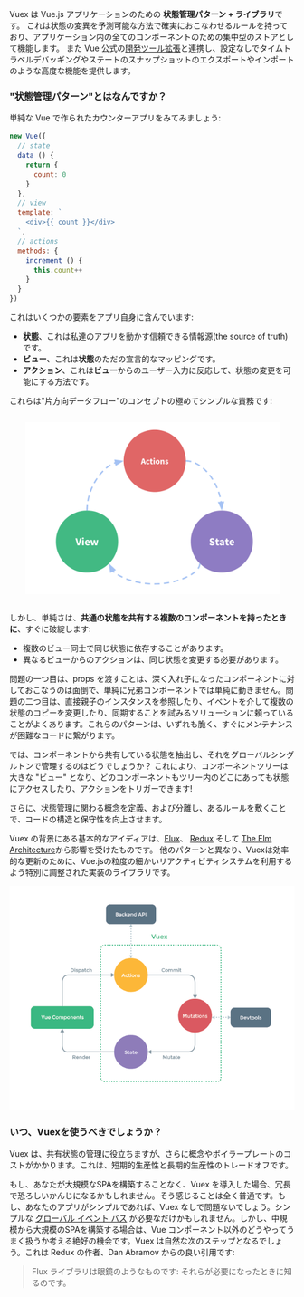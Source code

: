 Vuex は Vue.js アプリケーションのための **状態管理パターン + ライブラリ**です。
これは状態の変異を予測可能な方法で確実におこなわせるルールを持っており、アプリケーション内の全てのコンポーネントのための集中型のストアとして機能します。
また Vue 公式の[開発ツール拡張](https://github.com/vuejs/vue-devtools)と連携し、設定なしでタイムトラベルデバッギングやステートのスナップショットのエクスポートやインポートのような高度な機能を提供します。

### "状態管理パターン"とはなんですか？

単純な Vue で作られたカウンターアプリをみてみましょう:

``` js
new Vue({
  // state
  data () {
    return {
      count: 0
    }
  },
  // view
  template: `
    <div>{{ count }}</div>
  `,
  // actions
  methods: {
    increment () {
      this.count++
    }
  }
})
```

これはいくつかの要素をアプリ自身に含んでいます:

- **状態**、これは私達のアプリを動かす信頼できる情報源(the source of truth)です。
- **ビュー**、これは**状態**のただの宣言的なマッピングです。
- **アクション**、これは**ビュー**からのユーザー入力に反応して、状態の変更を可能にする方法です。

これらは"片方向データフロー"のコンセプトの極めてシンプルな責務です:

<p style="text-align: center; margin: 2em">
  <img style="max-width:450px;" src="./images/flow.png">
</p>

しかし、単純さは、**共通の状態を共有する複数のコンポーネントを持ったときに**、すぐに破綻します:

- 複数のビュー同士で同じ状態に依存することがあります。
- 異なるビューからのアクションは、同じ状態を変更する必要があります。

問題の一つ目は、props を渡すことは、深く入れ子になったコンポーネントに対しておこなうのは面倒で、単純に兄弟コンポーネントでは単純に動きません。問題の二つ目は、直接親子のインスタンスを参照したり、イベントを介して複数の状態のコピーを変更したり、同期することを試みるソリューションに頼っていることがよくあります。これらのパターンは、いずれも脆く、すぐにメンテナンスが困難なコードに繋がります。

では、コンポーネントから共有している状態を抽出し、それをグローバルシングルトンで管理するのはどうでしょうか？ これにより、コンポーネントツリーは大きな "ビュー" となり、どのコンポーネントもツリー内のどこにあっても状態にアクセスしたり、アクションをトリガーできます!

さらに、状態管理に関わる概念を定義、および分離し、あるルールを敷くことで、コードの構造と保守性を向上させます。

Vuex の背景にある基本的なアイディアは、[Flux](https://facebook.github.io/flux/docs/overview.html)、 [Redux](http://redux.js.org/) そして [The Elm Architecture](https://guide.elm-lang.org/architecture/)から影響を受けたものです。
他のパターンと異なり、Vuexは効率的な更新のために、Vue.jsの粒度の細かいリアクティビティシステムを利用するよう特別に調整された実装のライブラリです。

![vuex](./images/vuex.png)

### いつ、Vuexを使うべきでしょうか？

Vuex は、共有状態の管理に役立ちますが、さらに概念やボイラープレートのコストがかかります。これは、短期的生産性と長期的生産性のトレードオフです。

もし、あなたが大規模なSPAを構築することなく、Vuex を導入した場合、冗長で恐ろしいかんじになるかもしれません。そう感じることは全く普通です。もし、あなたのアプリがシンプルであれば、Vuex なしで問題ないでしょう。シンプルな [グローバル イベント バス](http://vuejs.org/guide/components.html#Non-Parent-Child-Communication) が必要なだけかもしれません。しかし、中規模から大規模のSPAを構築する場合は、Vue コンポーネント以外のどうやってうまく扱うか考える絶好の機会です。Vuex は自然な次のステップとなるでしょう。これは Redux の作者、Dan Abramov からの良い引用です:

> Flux ライブラリは眼鏡のようなものです: それらが必要になったときに知るのです。
